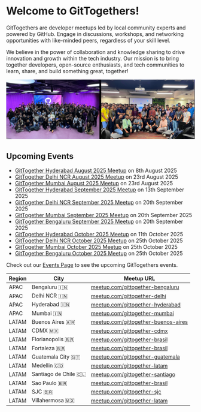 # Welcome to GitTogethers!

GitTogethers are developer meetups led by local community experts and powered by GitHub. Engage in discussions, workshops, and networking opportunities with like-minded peers, regardless of your skill level.

We believe in the power of collaboration and knowledge sharing to drive innovation and growth within the tech industry. Our mission is to bring together developers, open-source enthusiasts, and tech communities to learn, share, and build something great, together!

![image](/assets/gittogethers.png)

## Upcoming Events

- [GitTogether Hyderabad August 2025 Meetup](https://www.meetup.com/gittogether-hyderabad/events/308802946/) on 8th August 2025
- [GitTogether Delhi NCR August 2025 Meetup](https://www.meetup.com/gittogether-delhi/events/309966047/) on 23rd August 2025
- [GitTogether Mumbai August 2025 Meetup](https://www.meetup.com/gittogether-mumbai/events/310373429/) on 23rd August 2025
- [GitTogether Hyderabad September 2025 Meetup](https://www.meetup.com/gittogether-hyderabad/events/310120742/) on 13th September 2025
- [GitTogether Delhi NCR September 2025 Meetup](https://www.meetup.com/gittogether-delhi/events/310353416/) on 20th September 2025
- [GitTogether Mumbai September 2025 Meetup](https://www.meetup.com/gittogether-mumbai/events/310373450/) on 20th September 2025
- [GitTogether Bengaluru September 2025 Meetup](https://www.meetup.com/gittogether-bengaluru/events/310373569/) on 20th September 2025
- [GitTogether Hyderabad October 2025 Meetup](https://www.meetup.com/gittogether-hyderabad/events/310168836/) on 11th October 2025
- [GitTogether Delhi NCR October 2025 Meetup](https://www.meetup.com/gittogether-delhi/events/310353458/) on 25th October 2025
- [GitTogether Mumbai October 2025 Meetup](https://www.meetup.com/gittogether-mumbai/events/310373488/) on 25th October 2025
- [GitTogether Bengaluru October 2025 Meetup](https://www.meetup.com/gittogether-bengaluru/events/310373545/) on 25th October 2025

Check out our [Events Page](https://www.meetup.com/pro/github-virtual-meetup/) to see the upcoming GitTogethers events.

| Region | City | Meetup URL |
|--------|------|------------|
| APAC | Bengaluru 🇮🇳 | [meetup.com/gittogether-bengaluru](https://www.meetup.com/gittogether-bengaluru) |
| APAC | Delhi NCR 🇮🇳 | [meetup.com/gittogether-delhi](https://www.meetup.com/gittogether-delhi) |
| APAC | Hyderabad 🇮🇳 | [meetup.com/gittogether-hyderabad](https://www.meetup.com/gittogether-hyderabad) |
| APAC | Mumbai 🇮🇳 | [meetup.com/gittogether-mumbai](https://www.meetup.com/gittogether-mumbai) |
| LATAM | Buenos Aires 🇦🇷 | [meetup.com/gittogether-buenos-aires](https://www.meetup.com/gittogether-buenos-aires) |
| LATAM | CDMX 🇲🇽 | [meetup.com/gittogether-cdmx](https://www.meetup.com/gittogether-cdmx) |
| LATAM | Florianopolis 🇧🇷 | [meetup.com/gittogether-brasil](https://www.meetup.com/gittogether-brasil) |
| LATAM | Fortaleza 🇧🇷 | [meetup.com/gittogether-brasil](https://www.meetup.com/gittogether-brasil) |
| LATAM | Guatemala City 🇬🇹 | [meetup.com/gittogether-guatemala](https://www.meetup.com/gittogether-guatemala) |
| LATAM | Medellin 🇨🇴 | [meetup.com/gittogether-latam](https://www.meetup.com/gittogether-latam) |
| LATAM | Santiago de Chile 🇨🇱 | [meetup.com/gittogether-santiago](https://www.meetup.com/gittogether-santiago) |
| LATAM | Sao Paulo 🇧🇷 | [meetup.com/gittogether-brasil](https://www.meetup.com/gittogether-brasil) |
| LATAM | SJC 🇧🇷 | [meetup.com/gittogether-sjc](https://www.meetup.com/gittogether-sjc) |
| LATAM | Villahermosa 🇲🇽 | [meetup.com/gittogether-latam](https://www.meetup.com/gittogether-latam) |
